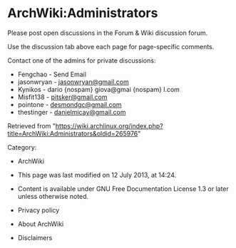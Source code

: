 ArchWiki:Administrators
=======================

Please post open discussions in the Forum & Wiki discussion forum.

Use the discussion tab above each page for page-specific comments.

Contact one of the admins for private discussions:

-   Fengchao - Send Email
-   jasonwryan - jasonwryan@gmail.com
-   Kynikos - dario {nospam} giova@gmai {nospam} l.com
-   Misfit138 - pitsker@gmail.com
-   pointone - desmondgc@gmail.com
-   thestinger - danielmicay@gmail.com

Retrieved from
"https://wiki.archlinux.org/index.php?title=ArchWiki:Administrators&oldid=265976"

Category:

-   ArchWiki

-   This page was last modified on 12 July 2013, at 14:24.
-   Content is available under GNU Free Documentation License 1.3 or
    later unless otherwise noted.
-   Privacy policy
-   About ArchWiki
-   Disclaimers
